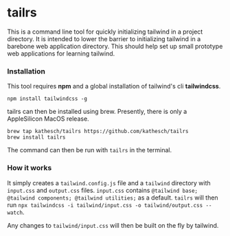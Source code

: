 # tailrs

This is a command line tool for quickly initializing tailwind in a project directory. It is intended to lower the barrier to initializing tailwind in a barebone web application directory. This should help set up small prototype web applications for learning tailwind.

### Installation

This tool requires **npm** and a global installation of tailwind's cli **tailwindcss**. 

```
npm install tailwindcss -g
```

tailrs can then be installed using brew. Presently, there is only a AppleSilicon MacOS release. 

```
brew tap kathesch/tailrs https://github.com/kathesch/tailrs
brew install tailrs
```

The command can then be run with `tailrs` in the terminal. 

### How it works

It simply creates a `tailwind.config.js` file and a `tailwind` directory with `input.css` and `output.css` files. `input.css` contains `@tailwind base; @tailwind components; @tailwind utilities;` as a default. `tailrs` will then run `npx tailwindcss -i tailwind/input.css -o tailwind/output.css --watch`. 

Any changes to `tailwind/input.css` will then be built on the fly by tailwind. 

